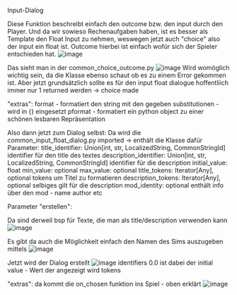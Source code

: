 Input-Dialog



Diese Funktion beschreibt einfach den outcome bzw. den input durch den Player.
Und da wir sowieso Rechenaufgaben haben, ist es besser als Template den Float Input zu nehmen, weswegen jetzt auch "choice" also der input ein float ist.
Outcome hierbei ist einfach wofür sich der Spieler entschieden hat.
![image](https://user-images.githubusercontent.com/80634953/116288464-d7599180-a791-11eb-920b-9e1203f37741.png)


Das sieht man in der common_choice_outcome.py
![image](https://user-images.githubusercontent.com/80634953/116288996-59e25100-a792-11eb-8710-9089584bd0fa.png)
Wird womöglich wichtig sein, da die Klasse ebenso schaut ob es zu einem Error gekommen ist. Aber jetzt grundsätzlich sollte es für den input float dialogue hoffentliich immer nur 1 returned werden -> choice made

"extras":
format - formatiert den string mit den gegeben substitutionen - wird in {} eingesetzt
pformat - formatiert ein python object zu einer schönen lesbaren Repräsentation


Also dann jetzt zum Dialog selbst:
Da wird die common_input_float_dialog.py imported -> enthält die Klasse dafür
Parameter:
  title_identifier: Union[int, str, LocalizedString, CommonStringId]
    identifier für den title des textes
  description_identifier: Union[int, str, LocalizedString, CommonStringId]
    identifier für die description
  initial_value: float
  min_value: optional
  max_value: optional
  title_tokens: Iterator[Any], optional
    tokens um Titel zu formatieren
  description_tokens: Iterator[Any], optional
    selbiges gilt für die description
  mod_identity: optional
    enthält info über den mod - name author etc

Parameter "erstellen":

Da sind derweil bsp für Texte, die man als title/description verwenden kann
![image](https://user-images.githubusercontent.com/80634953/116290593-ed685180-a793-11eb-890d-a829f10ed889.png)

Es gibt da auch die Möglichkeit einfach den Namen des Sims auszugeben mittels
![image](https://user-images.githubusercontent.com/80634953/116290840-33bdb080-a794-11eb-8e73-67d7c31a688d.png)

Jetzt wird der Dialog erstellt
![image](https://user-images.githubusercontent.com/80634953/116291039-71223e00-a794-11eb-8b30-e4b489b6af71.png)
identifiers
0.0 ist dabei der initial value - Wert der angezeigt wird
tokens

"extras":
da kommt die on_chosen funktion ins Spiel - oben erklärt
![image](https://user-images.githubusercontent.com/80634953/116291587-0cb3ae80-a795-11eb-8e77-55443b852156.png)
